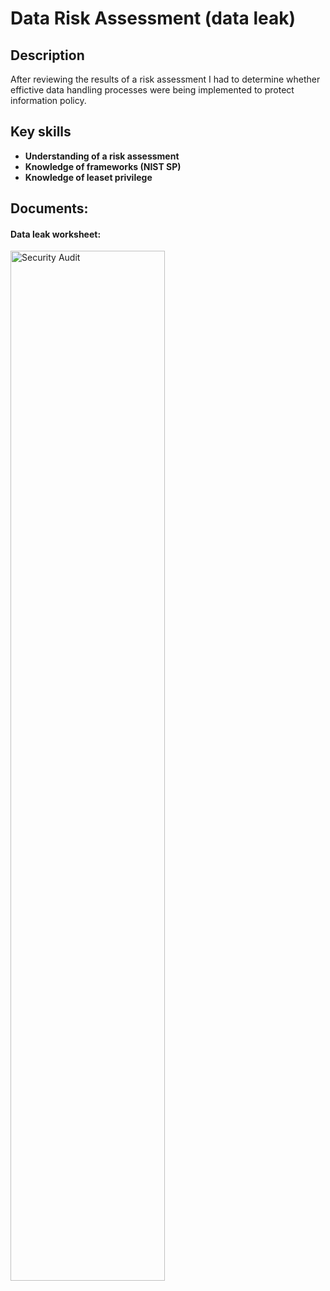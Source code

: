 <h1>Data Risk Assessment (data leak)</h1>

<h2>Description</h2>
After reviewing the results of a risk assessment I had to determine whether effictive data handling processes were being implemented to protect information policy. 
<br />


<h2>Key skills</h2>

- <b>Understanding of a risk assessment</b> 
- <b>Knowledge of frameworks (NIST SP)</b>
- <b>Knowledge of leaset privilege</b>

<h2>Documents:</h2>

 <h4>
Data leak worksheet: </h4>
<img src="https://imgur.com/PJCFjvX.png" height="65%" width="70%" alt="Security Audit"/>
